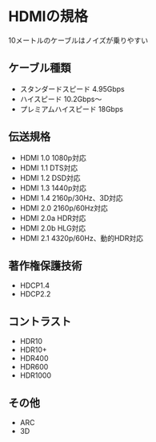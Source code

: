 # HDMIの規格

10メートルのケーブルはノイズが乗りやすい

## ケーブル種類

* スタンダードスピード 4.95Gbps
* ハイスピード 10.2Gbps〜
* プレミアムハイスピード 18Gbps

## 伝送規格

* HDMI 1.0 1080p対応
* HDMI 1.1 DTS対応
* HDMI 1.2 DSD対応
* HDMI 1.3 1440p対応
* HDMI 1.4 2160p/30Hz、3D対応
* HDMI 2.0 2160p/60Hz対応
* HDMI 2.0a HDR対応
* HDMI 2.0b HLG対応
* HDMI 2.1 4320p/60Hz、動的HDR対応

## 著作権保護技術

* HDCP1.4 
* HDCP2.2

## コントラスト

* HDR10
* HDR10+
* HDR400
* HDR600
* HDR1000

## その他

* ARC
* 3D

